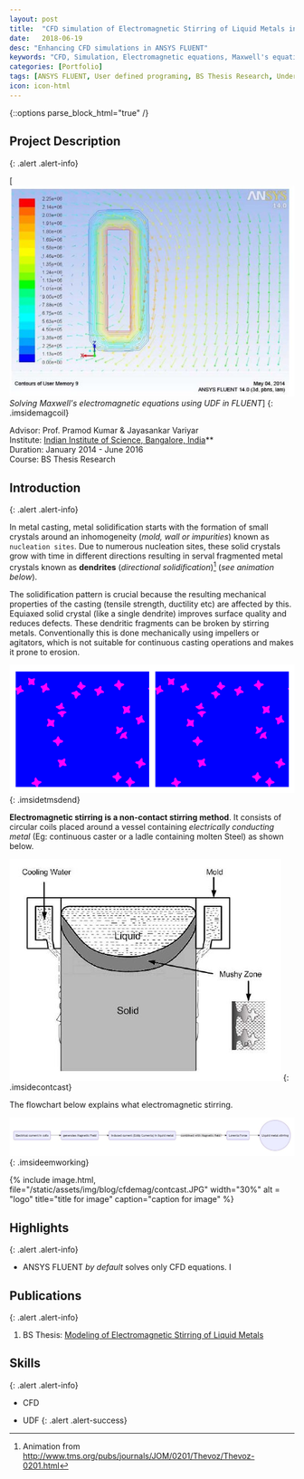 ```yaml
---
layout: post
title:  "CFD simulation of Electromagnetic Stirring of Liquid Metals in ANSYS FLUENT"
date:   2018-06-19
desc: "Enhancing CFD simulations in ANSYS FLUENT"
keywords: "CFD, Simulation, Electromagnetic equations, Maxwell's equations, Magnetohydrodynamic simulation, MHD, coupling fluid and Electromagnetic equations, ANSYS FLUENT, ANSYS, UDF, UDS, C, User defined functions"
categories: [Portfolio]
tags: [ANSYS FLUENT, User defined programing, BS Thesis Research, Undergrad, Heat Transfer, CFD]
icon: icon-html
---
```

{::options parse_block_html="true" /}

## Project Description
{: .alert .alert-info}

<div class="panel-body">

<style>
 .imsidemagcoil>img {
    width:30%;
    float:right;
    margin-left: 20px;
  }
</style>


[![Current density contours and magnetic field vector in ANSYS FLUENT](/static/assets/img/blog/cfdemag/magcoil.JPG  "Current density contours and magnetic field vector in ANSYS FLUENT")*Solving Maxwell's electromagnetic equations using UDF in FLUENT*]
{: .imsidemagcoil}




Advisor: Prof. Pramod Kumar & Jayasankar Variyar  
Institute: [Indian Institute of Science, Bangalore, India](http://www.mecheng.iisc.ernet.in/~pradip/laboratories/nfssf/nfssf.html)**   
Duration: January 2014 - June 2016    
Course: BS Thesis Research  

</div>


## Introduction
{: .alert .alert-info}

In metal casting, metal solidification starts with the formation of small crystals around an inhomogeneity (*mold, wall or impurities*) known as `nucleation sites`. Due to numerous nucleation sites, these solid crystals grow with time in different directions resulting in serval fragmented metal crystals known as **dendrites** (*directional solidification*)[^2] (*see animation below*).

The solidification pattern is crucial because the resulting mechanical properties of the casting (tensile strength, ductility etc) are affected by this. Equiaxed solid crystal (like a single dendrite) improves surface quality and reduces defects. These dendritic fragments can be broken by stirring metals. Conventionally this is done mechanically using impellers or agitators, which is not suitable for continuous casting operations and makes it prone to erosion.

[^2]: Animation from http://www.tms.org/pubs/journals/JOM/0201/Thevoz/Thevoz-0201.html

<style>
 .imsidetmsdend>img {
    width:30%;
  }
</style>

![Dendrite formation during metal solidification](/static/assets/img/blog/cfdemag/tms_dend_1.gif)
{: .imsidetmsdend}

**Electromagnetic stirring is a non-contact stirring method**. It consists of circular coils placed around a vessel containing *electrically conducting metal* (Eg: continuous caster or a ladle containing molten Steel) as shown below.

<style>
 .imsidecontcast>img {
    width:20%;
    padding:0 10 px;
  }
</style>

![Electromagnetic stirring in continuous casting](/static/assets/img/blog/cfdemag/contcast.JPG)
{: .imsidecontcast}

The flowchart below explains what electromagnetic stirring.

<style>
 .imsideemworking>img {
    width:auto;
    height:auto;
  }
</style>

![Electromagnetic stirrer](/static/assets/img/blog/cfdemag/em_working.jpg)
{: .imsideemworking}



{% include image.html,
file="/static/assets/img/blog/cfdemag/contcast.JPG"
width="30%" alt = "logo" title="title for image"
caption="caption for image" %}

## Highlights
{: .alert .alert-info}


* ANSYS FLUENT *by default* solves only CFD equations. I


## Publications
{: .alert .alert-info}


1. BS Thesis: [Modeling of Electromagnetic Stirring of Liquid Metals](https://github.com/yashg1/yashg1.github.io/blob/43c78338d9abaad9278c5321e61bdf1b698ba4e0/resources/cfd_emag_ref/GanatraYash_BSME_thesis.pdf)



## Skills
{: .alert .alert-info}


* CFD

* UDF
{: .alert .alert-success}
